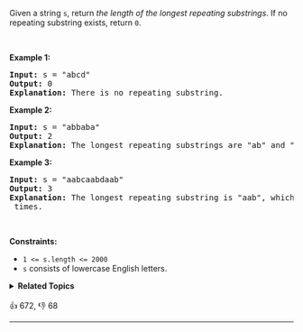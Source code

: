 <p>Given a string <code>s</code>, return <em>the length of the longest repeating substrings</em>. If no repeating substring exists, return <code>0</code>.</p>

<p>&nbsp;</p> 
<p><strong class="example">Example 1:</strong></p>

<pre>
<strong>Input:</strong> s = "abcd"
<strong>Output:</strong> 0
<strong>Explanation: </strong>There is no repeating substring.
</pre>

<p><strong class="example">Example 2:</strong></p>

<pre>
<strong>Input:</strong> s = "abbaba"
<strong>Output:</strong> 2
<strong>Explanation: </strong>The longest repeating substrings are "ab" and "ba", each of which occurs twice.
</pre>

<p><strong class="example">Example 3:</strong></p>

<pre>
<strong>Input:</strong> s = "aabcaabdaab"
<strong>Output:</strong> 3
<strong>Explanation: </strong>The longest repeating substring is "aab", which occurs <span><code>3</code></span> times.
</pre>

<p>&nbsp;</p> 
<p><strong>Constraints:</strong></p>

<ul> 
 <li><code>1 &lt;= s.length &lt;= 2000</code></li> 
 <li><code>s</code> consists of lowercase English letters.</li> 
</ul>

<details><summary><strong>Related Topics</strong></summary>String | Binary Search | Dynamic Programming | Rolling Hash | Suffix Array | Hash Function</details><br>

<div>👍 672, 👎 68<span style='float: right;'></span></div>

<div id="labuladong"><hr>

</div>

